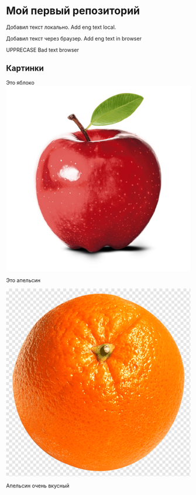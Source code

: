 ﻿# Мой первый репозиторий 

Добавил текст локально.
Add eng text local.

Добавил текст через браузер. Add eng text in browser


UPPRECASE
Bad text browser

## Картинки
Это яблоко
![Это яблоко](jabloko.jpg)

Это апельсин

![Это апельсин](orange.png)

Апельсин очень вкусный
